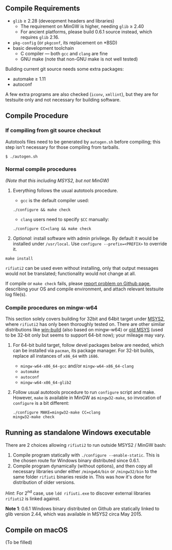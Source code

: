 ## Compile Requirements

* `glib` ≥ 2.28 (deveopment headers and libraries)
    * The requirement on MinGW is higher, needing `glib` ≥ 2.40
    * For ancient platforms, please build 0.6.1 source instead, which
      requires `glib` 2.16.
* `pkg-config` (or `pkgconf`, its replacement on \*BSD)
* basic development toolchain
    * C compiler &mdash; both `gcc` and `clang` are fine
    * GNU make (note that non-GNU make is not well tested)

Building current git source needs some extra packages:
* automake ≥ 1.11
* autoconf

A few extra programs are also checked (`iconv`, `xmllint`), but they are
for testsuite only and not necessary for building software.

## Compile Procedure

### If compiling from git source checkout

Autotools files need to be generated by `autogen.sh` before compiling;
this step isn't necessary for those compiling from tarballs.
```
$ ./autogen.sh
```

### Normal compile procedures

*(Note that this including MSYS2, but not MinGW)*

1. Everything follows the usual autotools procedure.
    * `gcc` is the default compiler used:
    ```
    ./configure && make check
    ```
    * `clang` users need to specify `$CC` manually:
    ```
    ./configure CC=clang && make check
    ```

2. *Optional*: install software with admin privilege. By default
   it would be installed under `/usr/local`. Use
   `configure --prefix=<PREFIX>` to override it.
```
make install
```

`rifiuti2` can be used even without installing, only that output messages
would not be translated; functionality would not change at all.

If compile or `make check` fails, please [report problem on Github page][3],
describing your OS and compile environment, and attach relevant testsuite
log file(s).

### Compile procedures on mingw-w64

This section solely covers building for 32bit and 64bit target under
[MSYS2][1], where `rifiuti2` has only been thoroughly tested on.
There are other similar distributions like [win-build][4]
(also based on mingw-w64) or [old MSYS][5] (used to be 32-bit only
but seems to support 64-bit now); your mileage may vary.

1. For 64-bit build target, follow devel packages below are needed,
which can be installed via `pacman`, its package manager.
For 32-bit builds, replace all instances of `x86_64` with `i686`.
    * `mingw-w64-x86_64-gcc` and/or `mingw-w64-x86_64-clang`
    * `automake`
    * `autoconf`
    * `mingw-w64-x86_64-glib2`

2. Follow usual autotools procedure to run `configure` script and make.
   However, `make` is available in MinGW as `mingw32-make`, so
   invocation of `configure` is a bit different:
   ```
   ./configure MAKE=mingw32-make CC=clang
   mingw32-make check
   ```

## Running as standalone Windows executable

There are 2 choices allowing `rifiuti2` to run outside MSYS2 / MinGW
bash:
1. Compile program statically with `./configure --enable-static`. This
   is the chosen route for Windows binary distributed since 0.6.1.
2. Compile program dynamically (without options), and then copy all
    necessary libraries under either `/mingw64/bin` or `/mingw32/bin` to
    the same folder `rifiuti` binaries reside in. This was how it's
    done for distribution of older versions.

*Hint*: For 2<sup>nd</sup> case, use `ldd rifiuti.exe` to discover
external libraries `rifiuti2` is linked against.

**Note 1**:
0.6.1 Windows binary distributed on Github are statically linked to
glib version 2.44, which was available in MSYS2 circa May 2015.

## Compile on macOS
(To be filled)

[1]: https://msys2.github.io/
[2]: http://mingw-w64.yaxm.org/doku.php
[3]: https://github.com/abelcheung/rifiuti2/issues
[4]: https://mingw-w64.org/doku.php/download/win-builds
[5]: http://www.mingw.org/wiki/msys
[6]: https://github.com/msys2/msys2/wiki/MSYS2-installation
[7]: https://github.com/msys2/msys2/wiki/MSYS2-introduction
